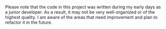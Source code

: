 Please note that the code in this project was written during my early days as a junior developer. As a result, it may not be very well-organized or of the highest quality. I am aware of the areas that need improvement and plan to refactor it in the future.
